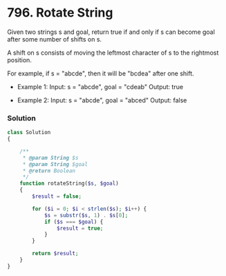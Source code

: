 # 796. Rotate String

Given two strings s and goal, return true if and only if s can become goal after some number of shifts on s.

A shift on s consists of moving the leftmost character of s to the rightmost position.

For example, if s = "abcde", then it will be "bcdea" after one shift.

- Example 1:
Input: s = "abcde", goal = "cdeab"
Output: true

- Example 2:
Input: s = "abcde", goal = "abced"
Output: false

### Solution

```php
class Solution
{

    /**
     * @param String $s
     * @param String $goal
     * @return Boolean
     */
    function rotateString($s, $goal)
    {
        $result = false;

        for ($i = 0; $i < strlen($s); $i++) {
            $s = substr($s, 1) . $s[0];
            if ($s === $goal) {
                $result = true;
            }
        }

        return $result;
    }
}
```
